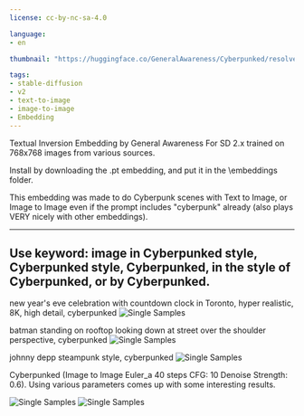 ```yaml
---
license: cc-by-nc-sa-4.0

language:
- en

thumbnail: "https://huggingface.co/GeneralAwareness/Cyberpunked/resolve/main/tmp71_2gsc8.png"

tags:
- stable-diffusion
- v2
- text-to-image
- image-to-image
- Embedding
---
```


Textual Inversion Embedding by General Awareness For SD 2.x trained on 768x768 images from various sources.

Install by downloading the .pt embedding, and put it in the \embeddings folder.

This embedding was made to do Cyberpunk scenes with Text to Image, or Image to Image even if the prompt includes "cyberpunk" already (also plays VERY nicely with other embeddings).

---
Use keyword: image in Cyberpunked style, Cyberpunked style, Cyberpunked, in the style of Cyberpunked, or by Cyberpunked.
---
new year's eve celebration with countdown clock in Toronto, hyper realistic, 8K, high detail, cyberpunked
![Single Samples](https://huggingface.co/GeneralAwareness/Cyberpunked/resolve/main/1.png)

batman standing on rooftop looking down at street over the shoulder perspective, cyberpunked
![Single Samples](https://huggingface.co/GeneralAwareness/Cyberpunked/resolve/main/2.png)

johnny depp steampunk style, cyberpunked
![Single Samples](https://huggingface.co/GeneralAwareness/Cyberpunked/resolve/main/3.png)

Cyberpunked (Image to Image Euler_a 40 steps CFG: 10 Denoise Strength: 0.6).  Using various parameters comes up with some interesting results.

![Single Samples](https://huggingface.co/GeneralAwareness/Cyberpunked/resolve/main/4.png)
![Single Samples](https://huggingface.co/GeneralAwareness/Cyberpunked/resolve/main/5.png)